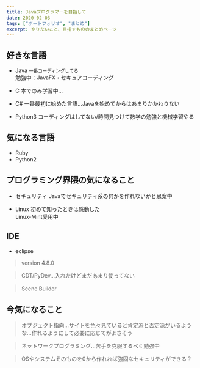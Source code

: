 ```yaml
---
title: Javaプログラマーを目指して
date: 2020-02-03
tags: ["ポートフォリオ", "まとめ"]
excerpt: やりたいこと、目指すもののまとめページ
---
```


## 好きな言語

 - Java
`一番コーディングしてる`<br>
勉強中：JavaFX・セキュアコーディング

 - C
 本でのみ学習中...

 - C#
一番最初に始めた言語...Javaを始めてからはあまりかかわりない

 - Python3
コーディングはしてない/時間見つけて数学の勉強と機械学習やる


## 気になる言語

 - Ruby
 - Python2

## プログラミング界隈の気になること

 - セキュリティ
Javaでセキュリティ系の何かを作れないかと思案中

- Linux
初めて知ったときは感動した<br>
Linux-Mint愛用中

## IDE

 - eclipse
 >version 4.8.0 
 
 >CDT/PyDev...入れたけどまだあまり使ってない
 
 >Scene Builder　
 
## 今気になること
 
 >オブジェクト指向...サイトを色々見ていると肯定派と否定派がいるような...作れるようにして必要に応じてがよさそう
 
 >ネットワークプログラミング...苦手を克服するべく勉強中
 
 >OSやシステムそのものを0から作れれば強固なセキュリティができる？
 
 
